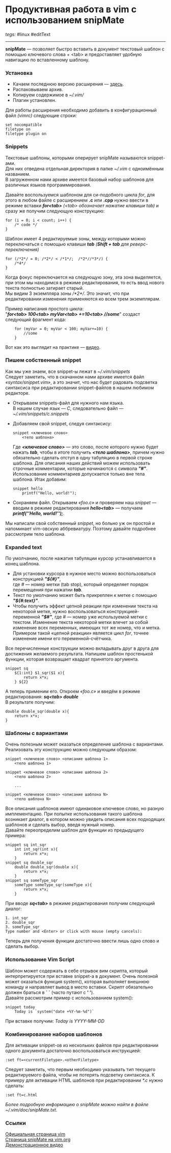 # Продуктивная работа в vim с использованием snipMate
*tegs:* #linux #editText

---
**snipMate** — позволяет быстро вставить в документ текстовый шаблон с помощью ключевого слова + <tаb> и предоставляет удобную навигацию по вставленному шаблону.  

### Установка
-   Качаем последнюю версию расширения — [здесь](http://www.vim.org/scripts/script.php?script_id=2540).  
-   Распаковываем архив.
-   Копируем содержимое в _~/.vim/_
-   Плагин установлен.

Для работы расширения необходимо добавить в конфигурационный файл _(vimrc)_ следующие строки:  

```
set nocompatible
filetype on
filetype plugin on
```

### Snippets
Текстовые шаблоны, которыми оперирует snipMate называются snippet-ами.  
Для них отведена отдельная директория в папке _~/.vim_ с одноимённым названием.  
В загруженном нами архиве имеется базовый набор шаблонов для различных языков программирования.  
  
Давайте воспользуемся шаблоном для си-подобного цикла _for_, для этого в любом файле с расширением **.c** или **.cpp** нужно ввести в режиме вставки **_for<tаb>_** _(<tаb> обозначает нажатие клавиши tab)_ и сразу же получим следующую конструкцию:  
```
for (i = 0; i < count; i++) {
	/* code */				
}
```

Шаблон имеет 4 редактируемые зоны, между которыми можно переключаться с помощью клавиши **_tab_** _(**Shift + tаb** для реверс-переключения)_  

```
for (/*2*/ = 0; /*2*/ < /*1*/;  /*2*//*3*/) {
	/*4*/			
}
```

Когда фокус переключается на следующую зону, эта зона выделяется, при этом мы находимся в режиме редактирования, то есть ввод нового текста полностью затирает старый.  
Мы видим 3 экземпляра зоны _/\*2\*/_. Это значит, что при редактировании изменения применяются ко всем трем экземплярам.  
  
Пример написания простого цикла:  
"**_for<tаb> 100<tаb> myVar<tаb> +=10<tаb> //some_**" создаст следующий фрагмент кода:  

```
	for (myVar = 0; myVar < 100; myVar+=10) {
		//some
	}
```
  
Вот как это выглядит на практике — [видео](http://vimeo.com/3535418).  

### Пишем собственный snippet
Как мы уже знаем, все snippet-ы лежат в _~/.vim/snippets_  
Следует заметить, что в скачанном нами архиве имеется файл _«syntax/snippet.vim»_, а это значит, что нас будет радовать подсветка синтаксиса при редактировании snippet-файлов в нашем любимом редакторе.  

-   Открываем snippets-файл для нужного нам языка.  
    В нашем случае язык — _C_, следовательно файл — _~/.vim/snippets/c.snippets_
-   Добавляем свой snippet, следуя синтаксису:  
    
    ```
    snippet <ключевое слово>
    	<тело шаблона>
    ```
    
      
    Где _**<ключевое слово>**_ — это слово, после которого нужно будет нажать **_tab_**, чтобы в итоге получить _**<тело шаблона>**_, причем нужно обязательно сделать отступ в одну табуляцию в первой строке шаблона. Для описания наших действий можем использовать строчные комментарии, которые начинаются с символа **_"#"_**. Использование комментариев допускается только вне тела шаблона. Итак добавим:  
    
    ```
    snippet hello
    	printf("Hello, world!");
    ```
    
-   Сохраняем файл. Открываем _«foo.c»_ и проверяем наш _snippet_ — вводим в режиме редактирования **_hello<tаb>_** — получаем **_printf(''Hello, world!'');_**.  
    

Мы написали свой собственный _snippet_, но больно уж он простой и напоминает vim-овскую аббревиатуру. Поэтому давайте подробнее рассмотрим тело шаблона.  
  

### Expanded text
По умолчанию, после нажатия табуляции курсор устанавливается в конец шаблона.  
-   Для установки курсора в нужное место можно воспользоваться конструкцией _**"${#}"**_,  
    где _#_ — номер метки (tab stop), который определяет порядок перемещения при нажатии **_tab_**.
-   Текст по умолчанию может быть прикреплен к метке с помощью **_"${#:text}"_**.
-   Чтобы получить эффект цепной реакции при изменении текста на некоторой метке, нужно воспользоваться конструкцией-переменной _**"$#"**_, где _#_ — номер уже используемой метки с текстом. Изменение текста некоторой метки влечет за собой изменение всех переменных, имеющих тот же номер, что и метка. Примером такой «цепной реакции» является цикл _for_, точнее изменение имени его переменной-счётчика.

Все перечисленные конструкции можно вкладывать друг в друга для достижения желаемого результата. Напишем шаблон простенькой функции, которая возвращает квадрат принятого аргумента.  

```
snippet sq
	${1:int} $1_sqr($1 x){
		return x*x;
	} ${2}
```
  
А теперь применим его. Откроем _«foo.c»_ и введём в режиме редактирования: **_sq<tаb> double_**  
В результате получим:  

```
double double_sqr(double x){
	return x*x;
}
```


### Шаблоны с вариантами
Очень полезным может оказаться определение шаблона с вариантами. Реализовать эту конструкцию можно следующим образом:  

```
snippet <ключевое слово> <описание шаблона 1>
	<тело шаблона 1>

snippet <ключевое слово> <описание шаблона 2>
	<тело шаблона 2>

	...

snippet <ключевое слово> <описание шаблона N>
	<тело шаблона N>
```

  
Все описания шаблонов имеют одинаковое ключевое слово, но разную имплементацию. При попытке использования такого шаблона возникает диалог, в котором можно увидеть описания всех подходящих шаблонов и сделать выбор, введя нужный номер.  
Давайте переопределим шаблон для функции из предыдущего примера:  

```
snippet sq int_sqr
	int int_sqr(int x){
		return x*x;
	}
snippet sq double_sqr
	double double_sqr(double x){
		return x*x;
	}
snippet sq someType_sqr
	someType someType_sqr(someType x){
		return x*x;
	}
```

  
При вводе **_sq<tаb>_** в режиме редактирования получим следующий диалог:  

```
1. int_sqr
2. double_sqr
3. someType_sqr
Type number and <Enter> or click with mouse (empty cancels): 
```
Теперь для получения функции достаточно ввести лишь одно слово и сделать выбор.  
  

### Использование Vim Script
Шаблон может содержать в себе отрывок вим скрипта, который интерпретируется при вставке snippet-а в документ. Очень полезной может оказаться функция system(), которая выполняет внешнюю команду и направляет вывод в место вставки. Скрипт обязательно должен браться в **\` \`** (часто путают с **' '**).  
Давайте рассмотрим пример с использованием system():  

```
snippet today
	Today is `system("date +%Y-%m-%d")`
```
При вставке получим: _Today is YYYY-MM-DD_  
  

### Комбинирование наборов шаблонов
Для активации snippet-ов из нескольких файлов при редактировании одного документа достаточно воспользоваться инструкцией:  

```
:set ft=<currentFiletype>.<otherFiletype>
```

Следует заметить, что первым необходимо указывать тип текущего редактируемого файла, чтобы не потерять подсветку синтаксиса. К примеру для активации HTML шаблонов при редактировании _\*.c_ нужно сделать:  

```
:set ft=c.html
```
_Более подробную информацию о snipMate можно найти в файле ~/.vim/doc/snipMate.txt_.  
  
### Ссылки
[Официальная страница vim](http://www.vim.org/)  
[Страница snipMate на vim.org](http://www.vim.org/scripts/script.php?script_id=2540)  
[Демонстрационное видео](http://vimeo.com/3535418)